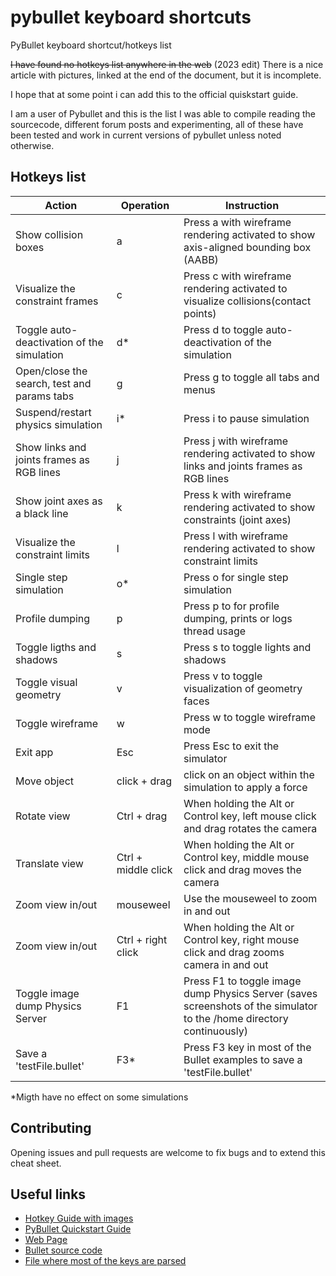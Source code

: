 # pybullet keyboard shortcuts
PyBullet keyboard shortcut/hotkeys list

~~I have found no hotkeys list anywhere in the web~~ (2023 edit) There is a nice article with pictures, linked at the end of the document, but it is incomplete.

I hope that at some point i can add this to the official quiskstart guide.

I am a user of Pybullet and this is the list I was able to compile reading the sourcecode, different forum posts and experimenting, all of these have been tested and work in current versions of pybullet unless noted otherwise. 

 ## Hotkeys list

|Action   |Operation	   |Instruction   |
|---|---|---|
| Show collision boxes                        |  a | Press a with wireframe rendering activated to show axis-aligned bounding box (AABB) |
| Visualize the constraint frames             |  c | Press c with wireframe rendering activated to visualize collisions(contact points) |
| Toggle auto-deactivation of the simulation  |  d* | Press d to toggle auto-deactivation of the simulation |
| Open/close the search, test and params tabs |  g | Press g to toggle all tabs and menus|
| Suspend/restart physics simulation          |  i* | Press i to pause simulation |
| Show links and joints frames as RGB lines   |  j | Press j with wireframe rendering activated to show links and joints frames as RGB lines |
| Show joint axes as a black line             |  k | Press k with wireframe rendering activated to show constraints (joint axes) |
| Visualize the constraint limits             |  l | Press l with wireframe rendering activated to show constraint limits  |
| Single step simulation                      |  o* | Press o for single step simulation |
| Profile dumping                             |  p | Press p to for profile dumping, prints or logs thread usage |
| Toggle ligths and shadows                   |  s | Press s to toggle lights and shadows |
| Toggle visual geometry                      |  v | Press v to toggle visualization of geometry faces |
| Toggle wireframe                            |  w | Press w to toggle wireframe mode |
| Exit app                                    |  Esc | Press Esc to exit the simulator |
| Move object                                 |  click + drag | click on an object within the simulation to apply a force |
| Rotate view                                 |  Ctrl + drag | When holding the Alt or Control key, left mouse click and drag rotates the camera |
| Translate view                              |  Ctrl + middle click | When holding the Alt or Control key, middle mouse click and drag moves the camera |
| Zoom view in/out                            |  mouseweel  |  Use the mouseweel to zoom in and out |
| Zoom view in/out                            |  Ctrl + right click | When holding the Alt or Control key, right mouse click and drag zooms camera in and out |
| Toggle image dump Physics Server            |  F1 | Press F1 to toggle image dump Physics Server (saves screenshots of the simulator to the /home directory continuously) |
| Save a 'testFile.bullet'                    |  F3* | Press F3 key in most of the Bullet examples to save a 'testFile.bullet' |


*Migth have no effect on some simulations

## Contributing
Opening issues and pull requests are welcome to fix bugs and to extend this cheat sheet.

## Useful links
- [Hotkey Guide with images](https://medium.com/geekculture/must-know-shortcut-keys-while-working-in-pybullet-ff614267fc69)
- [PyBullet Quickstart Guide](https://docs.google.com/document/d/10sXEhzFRSnvFcl3XxNGhnD4N2SedqwdAvK3dsihxVUA/edit#heading=h.2ye70wns7io3)
- [Web Page](https://pybullet.org/wordpress/)
- [Bullet source code](https://github.com/bulletphysics/bullet3)
- [File where most of the keys are parsed](https://github.com/bulletphysics/bullet3/blob/5ae9a15ecac7bc7e71f1ec1b544a55135d7d7e32/examples/ExampleBrowser/OpenGLExampleBrowser.cpp)
